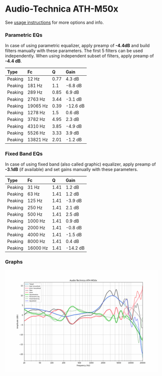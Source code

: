 # Audio-Technica ATH-M50x
See [usage instructions](https://github.com/jaakkopasanen/AutoEq#usage) for more options and info.

### Parametric EQs
In case of using parametric equalizer, apply preamp of **-4.4dB** and build filters manually
with these parameters. The first 5 filters can be used independently.
When using independent subset of filters, apply preamp of **-4.4 dB**.

| Type    | Fc       |    Q | Gain     |
|:--------|:---------|:-----|:---------|
| Peaking | 12 Hz    | 0.77 | 4.3 dB   |
| Peaking | 181 Hz   | 1.1  | -6.8 dB  |
| Peaking | 289 Hz   | 0.85 | 6.9 dB   |
| Peaking | 2763 Hz  | 3.44 | -3.1 dB  |
| Peaking | 19065 Hz | 0.39 | -12.6 dB |
| Peaking | 1278 Hz  | 1.5  | 0.6 dB   |
| Peaking | 3782 Hz  | 4.95 | 2.3 dB   |
| Peaking | 4310 Hz  | 3.85 | -4.9 dB  |
| Peaking | 5526 Hz  | 3.33 | 3.9 dB   |
| Peaking | 13821 Hz | 2.01 | -1.2 dB  |

### Fixed Band EQs
In case of using fixed band (also called graphic) equalizer, apply preamp of **-3.1dB**
(if available) and set gains manually with these parameters.

| Type    | Fc       |    Q | Gain     |
|:--------|:---------|:-----|:---------|
| Peaking | 31 Hz    | 1.41 | 1.2 dB   |
| Peaking | 63 Hz    | 1.41 | 1.2 dB   |
| Peaking | 125 Hz   | 1.41 | -3.9 dB  |
| Peaking | 250 Hz   | 1.41 | 2.1 dB   |
| Peaking | 500 Hz   | 1.41 | 2.5 dB   |
| Peaking | 1000 Hz  | 1.41 | 0.9 dB   |
| Peaking | 2000 Hz  | 1.41 | -0.8 dB  |
| Peaking | 4000 Hz  | 1.41 | -1.5 dB  |
| Peaking | 8000 Hz  | 1.41 | 0.4 dB   |
| Peaking | 16000 Hz | 1.41 | -14.2 dB |

### Graphs
![](./Audio-Technica%20ATH-M50x.png)